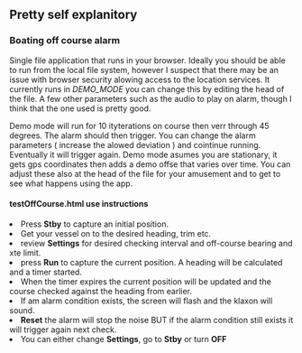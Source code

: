 ## Pretty self explanitory


### Boating off course alarm
Single file application that runs in your browser. 
Ideally you should be able to run from the local file system, however I suspect that there may be an issue with browser security alowing access to the location services. 
It currently runs in *DEMO_MODE*  you can change this by editing the head of the file. A few other parameters such as the audio to play on alarm, though I think that the one used is pretty good. 

Demo mode will run for 10 ityterations on course then verr through 45 degrees. The alarm should then trigger. You can change the alarm parameters ( increase the alowed deviation ) and cointinue running. Eventually it will trigger again. 
Demo mode asumes you are stationary, it gets gps coordinates then adds a demo offse that varies over time. You can adjust these also at the head of the file for your amusement and to get to see what happens using the app.


#### testOffCourse.html use instructions
<li>Press <b>Stby</b> to capture an initial position.</li>
  <li>Get your vessel on to the desired heading, trim etc.</li>
  <li>review <b>Settings</b> for desired checking interval and off-course bearing and xte limit.</li>
  <li>press <b>Run</b> to capture the current position. A heading will be calculated and a timer started.</li>
  <li>When the timer expires  the current position will be updated and the course checked against the heading from earlier.</li>
  <li>If am alarm condition exists, the screen will flash and the klaxon will sound.</li>
  <li><b>Reset</b> the alarm will stop the noise BUT if the alarm condition still exists it will trigger again next check.</li>
  <li>You can either change <b>Settings</b>, go to <b>Stby</b> or turn <b>OFF</b></li>

